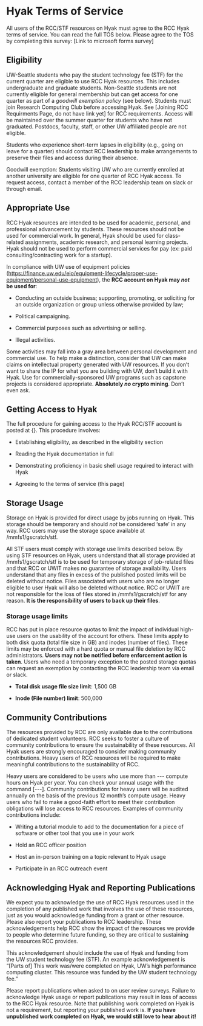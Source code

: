 # Hyak Terms of Service

All users of the RCC/STF resources on Hyak must agree to the RCC Hyak terms of service. You can read the full TOS below. Please agree to the TOS by completing this survey: [Link to microsoft forms survey]



## Eligibility
UW-Seattle students who pay the student technology fee (STF) for the current quarter are eligible to use RCC Hyak resources. This includes undergraduate and graduate students. Non-Seattle students are not currently eligible for general membership but can get access for one quarter as part of a *goodwill exemption policy* (see below). Students must join Research Computing Club before accessing Hyak. See [Joining RCC Requirments Page, do not have link yet] for RCC requirements. Access will be maintained over the summer quarter for students who have not graduated. Postdocs, faculty, staff, or other UW affiliated people are not eligible. 

Students who experience short-term lapses in eligibility (e.g., going on leave for a quarter) should contact RCC leadership to make arrangements to preserve their files and access during their absence.  

Goodwill exemption: Students visiting UW who are currently enrolled at another university are eligible for one quarter of RCC Hyak access. To request access, contact a member of the RCC leadership team on slack or through email.  

## Appropriate Use
RCC Hyak resources are intended to be used for academic, personal, and professional advancement by students. These resources should not be used for commercial work. In general, Hyak should be used for class-related assignments, academic research, and personal learning projects. Hyak should not be used to perform commercial services for pay (ex: paid consulting/contracting work for a startup). 

In compliance with UW use of equipment policies (https://finance.uw.edu/eio/equipment-lifecycle/proper-use-equipment/personal-use-equipment), the **RCC account on Hyak may *not* be used for**: 

- Conducting an outside business; supporting, promoting, or soliciting for an outside organization or group unless otherwise provided by law; 

- Political campaigning. 

- Commercial purposes such as advertising or selling. 

- Illegal activities. 

Some activities may fall into a gray area between personal development and commercial use. To help make a distinction, consider that UW can make claims on intellectual property generated with UW resources. If you don’t want to share the IP for what you are building with UW, don’t build it with Hyak. Use for commercially-sponsored UW programs such as capstone projects is considered appropriate. **Absolutely *no* crypto mining**. Don’t even ask.  

## Getting Access to Hyak
The full procedure for gaining access to the Hyak RCC/STF account is posted at {}. This procedure involves: 

- Establishing eligibility, as described in the eligibility section 

- Reading the Hyak documentation in full 

- Demonstrating proficiency in basic shell usage required to interact with Hyak 

- Agreeing to the terms of service (this page)

## Storage Usage
Storage on Hyak is provided for direct usage by jobs running on Hyak. This storage should be temporary and should *not* be considered ‘safe’ in any way. RCC users may use the storage space available at /mmfs1/gscratch/stf. 

All STF users must comply with storage use limits described below. By using STF resources on Hyak, users understand that all storage provided at /mmfs1/gscratch/stf  is to be used for temporary storage of job-related files and that RCC or UWIT makes no guarantee of storage availability. Users understand that any files in excess of the published posted limits will be deleted without notice. Files associated with users who are no longer eligible to user Hyak will also be deleted without notice. RCC or UWIT are not responsible for the loss of files stored in /mmfs1/gscratch/stf for any reason. **It is the responsibility of users to back up their files**.

### Storage usage limits
RCC has put in place resource quotas to limit the impact of individual high-use users on the usability of the account for others. These limits apply to both disk quota (total file size in GB) and inodes (number of files). These limits may be enforced with a hard quota or manual file deletion by RCC administrators. **Users may not be notified before enforcement action is taken**. Users who need a temporary exception to the posted storage quotas can request an exemption by contacting the RCC leadership team via email or slack.  

- **Total disk usage file size limit**: 1,500 GB 

- **Inode (File number) limit**: 500,000 

## Community Contributions
The resources provided by RCC are only available due to the contributions of dedicated student volunteers. RCC seeks to foster a culture of community contributions to ensure the sustainability of these resources. All Hyak users are strongly encouraged to consider making community contributions. Heavy users of RCC resources will be required to make meaningful contributions to the sustainability of RCC. 

Heavy users are considered to be users who use more than --- compute hours on Hyak per year. You can check your annual usage with the command [---]. Community contributions for heavy users will be audited annually on the basis of the previous 12 month’s compute usage. Heavy users who fail to make a good-faith effort to meet their contribution obligations will lose access to RCC resources. Examples of community contributions include: 

- Writing a tutorial module to add to the documentation for a piece of software or other tool that you use in your work 

- Hold an RCC officer position 

- Host an in-person training on a topic relevant to Hyak usage 

- Participate in an RCC outreach event   

## Acknowledging Hyak and Reporting Publications 
We expect you to acknowledge the use of RCC Hyak resources used in the completion of any published work that involves the use of these resources, just as you would acknowledge funding from a grant or other resource. Please also report your publications to RCC leadership. These acknowledgements help RCC show the impact of the resources we provide to people who determine future funding, so they are critical to sustaining the resources RCC provides. 

This acknowledgement should include the use of Hyak and funding from the UW student technology fee (STF). An example acknowledgement is “[Parts of] This work was/were completed on Hyak, UW’s high performance computing cluster. This resource was funded by the UW student technology fee.” 

Please report publications when asked to on user review surveys. Failure to acknowledge Hyak usage or report publications may result in loss of access to the RCC Hyak resource. Note that publishing work completed on Hyak is not a requirement, but reporting your published work is. **If you have unpublished work completed on Hyak, we would still love to hear about it!**  